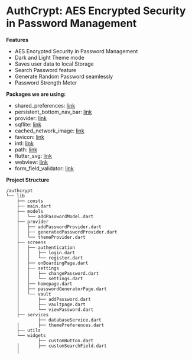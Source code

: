 # AuthCrypt: AES Encrypted Security in Password Management

**Features**
- AES Encrypted Security in Password Management
- Dark and Light Theme mode
- Saves user data to local Storage
- Search Password feature
- Generate Random Password seamlessly
- Password Strength Meter

**Packages we are using:**
- shared_preferences: [link](https://pub.dev/packages/shared_preferences)
- persistent_bottom_nav_bar: [link](https://pub.dev/packages/persistent_bottom_nav_bar)
- provider: [link](https://pub.dev/packages/provider)
- sqflite: [link](https://pub.dev/packages/sqflite)
- cached_network_image: [link](https://pub.dev/packages/cached_network_image)
- favicon: [link](https://pub.dev/packages/favicon)
- intl: [link](https://pub.dev/packages/intl)
- path: [link](https://pub.dev/packages/path)
- flutter_svg: [link](https://pub.dev/packages/flutter_svg)
- webview: [link](https://pub.dev/packages/webview_flutter)
- form_field_validator: [link](https://pub.dev/packages/form_field_validator)

**Project Structure**
```plaintext
/authcrypt
└── lib
    ├── consts
    ├── main.dart
    ├── models
    │   └── addPasswordModel.dart
    ├── provider
    │   ├── addPasswordProvider.dart
    │   ├── generatedPasswordProvider.dart
    │   └── themeProvider.dart
    ├── screens
    │   ├── authentication
    │   │   ├── login.dart
    │   │   └── register.dart
    │   ├── onBoardingPage.dart
    │   ├── settings
    │   │   ├── changePassword.dart
    │   │   └── settings.dart
    │   ├── homepage.dart
    │   ├── passwordGeneratorPage.dart
    │   └── vault
    │       ├── addPassword.dart
    │       ├── vaultpage.dart
    │       └── viewPassword.dart
    ├── services
            ├── databaseService.dart
    │       ├── themePreferences.dart
    ├── utils
    └── widgets
            ├── customButton.dart
    │       ├── customSearchField.dart
    │     
